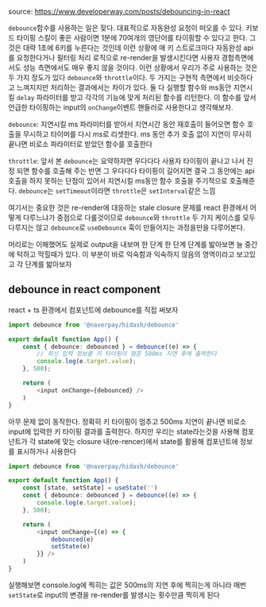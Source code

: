 source: https://www.developerway.com/posts/debouncing-in-react 

`debounce`함수를 사용하는 일은 잦다. 대표적으로 자동완성 요청이 떠오를 수 있다.  키보드 타이핑 스킬이 좋은 사람이면 1분에 70여개의 영단어를 타이핑할 수 있다고 한다. 그것은 대략 1초에 6키를 누른다는 것인데 이런 상황에 매 키 스트로크마다 자동완성 api를 요청한다거나 필터링 처리 로직으로 re-render을 발생시킨다면 사용자 경험측면에서도 성능 측면에서도 매우 좋지 않을 것이다.
이런 상황에서 우리가 주로 사용하는 것은 두 가지 정도가 있다 `debounce`와 `throttle`이다.  두 가지는 구현적 측면에서 비슷하다고 느껴지지만 처리하는 결과에서는 차이가 있다. 둘 다 실행할 함수와 ms동안 지연시킬 `delay` 파라미터를 받고 각각의 기능에 맞게 처리된 함수를 리턴한다. 이 함수를 앞서 언급한 타이핑하는 input의 `onChange`이벤트 핸들러로 사용한다고 생각해보자.

`debounce`: 지연시킬 ms 파라미터를 받아서 지연시간 동안 재호출이 들어오면 함수 호출을 무시하고 타이머를 다시 ms로 리셋한다. ms 동안 추가 호출 없이 지연이 무사히 끝나면 비로소 파라미터로 받았던 함수를 호출한다

`throttle`: 앞서 본 `debounce`는 요약하자면 우다다다 사용자 타이핑이 끝나고 나서 진정 되면 함수를 호출해 주는 반면 그 우다다다 타이핑이 길어지면 결국 그 동안에는 api호출을 하지 못하는 단점이 있어서 지연시킬 ms동안 함수 호출을 주기적으로 호출해준다. `debounce`는 `setTimeout`이라면 `throttle`은 `setInterval`같은 느낌

여기서는 중요한 것은 re-render에 대응하는 stale closure 문제를 react 환경에서 어떻게 다루느냐가 중점으로 다룰것이므로  `debounce`와  `throttle`  두 가지 케이스를 모두 다루지는 않고  `debounce`로 `useDebounce` 훅이 만들어지는 과정을만을 다루어본다.

머리로는 이해했어도 실제로 output을 내보며 한 단계 한 단계 단계를 밟아보면 늘 중간에 턱하고 막힐때가 있다. 이 부분이 바로 익숙함과 익숙하지 않음의 영역이라고 보고있고 각 단계를 밟아보자

## debounce in react component

react + ts 환경에서 컴포넌트에 debounce를 직접 써보자

```ts
import debounce from '@naverpay/hidash/debounce'

export default function App() {
	const { debounce: debounced } = debounce((e) => {
		// 최신 입력 정보를 키 타이핑이 멈춘 500ms 지연 후에 출력한다
		console.log(e.target.value);
	}, 500);

	return (
		<input onChange={debounced} />
	)
}
```

아무 문제 없이 동작한다. 정확히 키 타이핑이 멈추고 500ms 지연이 끝나면 비로소 input에 입력한 키 타이핑 결과를 출력한다.
하지만 우리는 state라는것을 사용해 컴포넌트가 각 state에 맞는 closure 내(re-rencer)에서 state를 활용해 컴포넌트에 정보를 표시하거나 사용한다

```ts
import debounce from '@naverpay/hidash/debounce'

export default function App() {
	const [state, setState] = useState('')
	const { debounce: debounced } = debounce((e) => {
		console.log(e.target.value);
	}, 500);

	return (
		<input onChange={(e) => {
			debounced(e)
			setState(e)
		}} />
	)
}
```

실행해보면  console.log에 찍히는 값은 500ms의 지연 후에 찍히는게 아니라 매번 `setState`로 input의 변경을 re-render를 발생시는 횟수만큼 찍히게 된다

